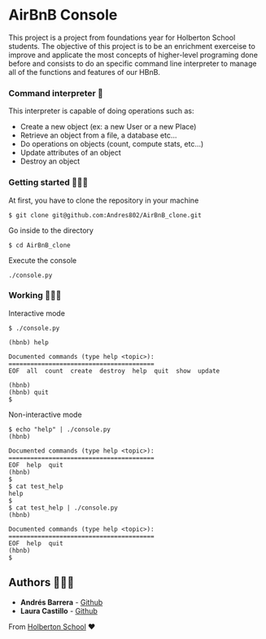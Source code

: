 # AirBnB Console

This project is a project from foundations year for Holberton School students. The objective of this project is to be an enrichment exerceise to 
improve and applicate the most concepts of higher-level programing done before and consists to do an specific command line interpreter to manage all 
of the functions and features of our HBnB.

### Command interpreter 🧐

This interpreter is capable of doing operations such as:

- Create a new object (ex: a new User or a new Place)
- Retrieve an object from a file, a database etc…
- Do operations on objects (count, compute stats, etc…)
- Update attributes of an object
- Destroy an object

### Getting started 👩🏽‍💻

At first, you have to clone the repository in your machine

```
$ git clone git@github.com:Andres802/AirBnB_clone.git
```

Go inside to the directory
``` 
$ cd AirBnB_clone
```
Execute the console
```
./console.py
```

### Working 👩🏽‍🔧

Interactive mode
```
$ ./console.py

(hbnb) help

Documented commands (type help <topic>):
========================================
EOF  all  count  create  destroy  help  quit  show  update

(hbnb)
(hbnb) quit
$
```
Non-interactive mode

```
$ echo "help" | ./console.py
(hbnb)

Documented commands (type help <topic>):
========================================
EOF  help  quit
(hbnb) 
$
$ cat test_help
help
$
$ cat test_help | ./console.py
(hbnb)

Documented commands (type help <topic>):
========================================
EOF  help  quit
(hbnb) 
$
```

## Authors 🙋🏼‍♂️

* **Andrés Barrera** - [Github](https://github.com/Andres802)
* **Laura Castillo** - [Github](https://github.com/laucaslop)

From [Holberton School](https://www.holbertonschool.com/co) ❤️
